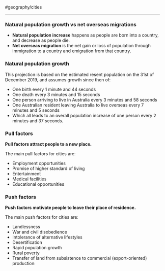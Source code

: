 #geography/cities 

---
### Natural population growth vs net overseas migrations

- **Natural population increase** happens as people are born into a country, and decrease as people die.
- **Net overseas migration** is the net gain or loss of population through immigration to a country and emigration from that country.

### Natural population growth

This projection is based on the estimated resent population on the 31st of December 2019, and assumes growth since then of:
- One birth every 1 minute and 44 seconds
- One death every 3 minutes and 15 seconds
- One person arriving to live in Australia every 3 minutes and 58 seconds
- One Australian resident leaving Australia to live overseas every 7 minutes and 5 seconds
- Which all leads to an overall population increase of one person every 2 minutes and 37 seconds.

### Pull factors

**Pull factors attract people to a new place.**

The main pull factors for cities are:
- Employment opportunities
- Promise of higher standard of living
- Entertainment
- Medical facilities
- Educational opportunities

### Push factors

**Push factors motivate people to leave their place of residence.**

The main push factors for cities are:
- Landlessness
- War and civil disobedience
- Intolerance of alternative lifestyles
- Desertification
- Rapid population growth
- Rural poverty
- Transfer of land from subsistence to commercial (export-oriented) production